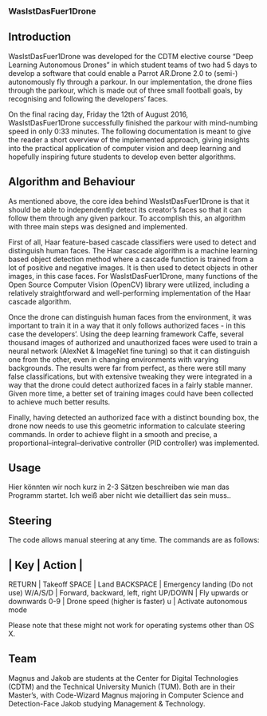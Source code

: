 ### WasIstDasFuer1Drone 

## Introduction

WasIstDasFuer1Drone was developed for the CDTM elective course “Deep Learning Autonomous Drones” in which student teams of two had 5 days to develop a software that could enable a Parrot AR.Drone 2.0 to (semi-) autonomously fly through a parkour. In our implementation, the drone flies through the parkour, which is made out of three small football goals, by recognising and following the developers’ faces. 

On the final racing day, Friday the 12th of August 2016, WasIstDasFuer1Drone successfully finished the parkour with mind-numbing speed in only 0:33 minutes. The following documentation is meant to give the reader a short overview of the implemented approach, giving insights into the practical application of computer vision and deep learning and hopefully inspiring future students to develop even better algorithms.

## Algorithm and Behaviour

As mentioned above, the core idea behind WasIstDasFuer1Drone is that it should be able to independently detect its creator’s faces so that it can follow them through any given parkour. To accomplish this, an algorithm with three main steps was designed and implemented. 

First of all, Haar feature-based cascade classifiers were used to detect and distinguish human faces. The Haar cascade algorithm is a machine learning based object detection method where a cascade function is trained from a lot of positive and negative images. It is then used to detect objects in other images, in this case faces. For WasIstDasFuer1Drone, many functions of the Open Source Computer Vision (OpenCV) library were utilized, including a relatively straightforward and well-performing implementation of the Haar cascade algorithm. 

Once the drone can distinguish human faces from the environment, it was important to train it in a way that it only follows authorized faces - in this case the developers’. Using the deep learning framework Caffe, several thousand images of authorized and unauthorized faces were used to train a neural network (AlexNet & ImageNet fine tuning) so that it can distinguish one from the other, even in changing environments with varying backgrounds. The results were far from perfect, as there were still many false classifications, but with extensive tweaking they were integrated in a way that the drone could detect authorized faces in a fairly stable manner. Given more time, a better set of training images could have been collected to achieve much better results. 

Finally, having detected an authorized face with a distinct bounding box, the drone now needs to use this geometric information to calculate steering commands. In order to achieve flight in a smooth and precise, a proportional–integral–derivative controller (PID controller) was implemented. 



## Usage

Hier könnten wir noch kurz in 2-3 Sätzen beschreiben wie man das Programm startet. Ich weiß aber nicht wie detailliert das sein muss..


## Steering

The code allows manual steering at any time. The commands are as follows:

| Key | Action |
----------------
RETURN | Takeoff
SPACE | Land
BACKSPACE | Emergency landing (Do not use)
W/A/S/D | Forward, backward, left, right
UP/DOWN | Fly upwards or downwards
0-9 | Drone speed (higher is faster)
u | Activate autonomous mode

Please note that these might not work for operating systems other than OS X.

## Team

Magnus and Jakob are students at the Center for Digital Technologies (CDTM) and the Technical University Munich (TUM). Both are in their Master’s, with Code-Wizard Magnus majoring in Computer Science and Detection-Face Jakob studying Management & Technology. 

